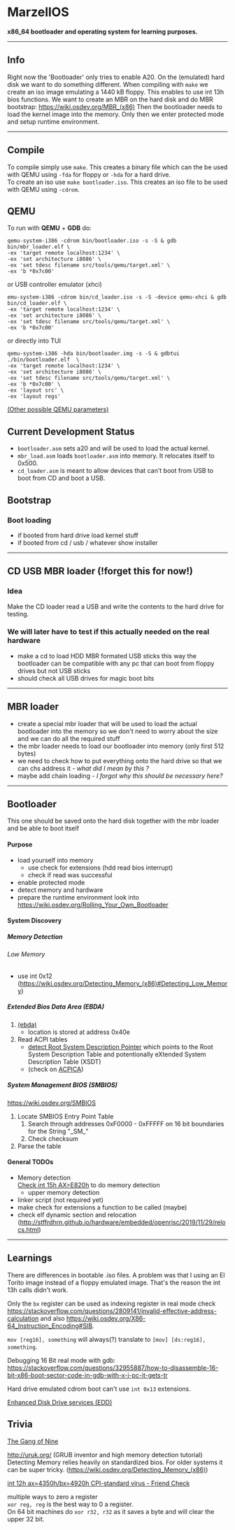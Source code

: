# MarzellOS

**x86\_64 bootloader and operating system for learning purposes.**

---

## Info
Right now the 'Bootloader' only tries to enable A20.
On the (emulated) hard disk we want to do something different.
When compiling with `make` we create an iso image emulating
a 1440 kB floppy. This enables to use int 13h bios functions.
We want to create an MBR on the hard disk and do MBR bootstrap:
<https://wiki.osdev.org/MBR_(x86)>
Then the bootloader needs to load the kernel image into the memory.
Only then we enter protected mode and setup runtime environment.

---

## Compile
To compile simply use `make`.
This creates a binary file which can the be used with QEMU using `-fda` for floppy or
`-hda` for a hard drive.   
To create an iso use `make bootloader.iso`. This creates an iso file to
be used with QEMU using `-cdrom`.

## QEMU
To run with **QEMU** + **GDB** do:
```shell
qemu-system-i386 -cdrom bin/bootloader.iso -s -S & gdb bin/mbr_loader.elf \
-ex 'target remote localhost:1234' \
-ex 'set architecture i8086' \
-ex 'set tdesc filename src/tools/qemu/target.xml' \
-ex 'b *0x7c00'
```
or USB controller emulator (xhci)
```shell
emu-system-i386 -cdrom bin/cd_loader.iso -s -S -device qemu-xhci & gdb bin/cd_loader.elf \
-ex 'target remote localhost:1234' \
-ex 'set architecture i8086' \
-ex 'set tdesc filename src/tools/qemu/target.xml' \
-ex 'b *0x7c00'
```
or directly into TUI
```shell
qemu-system-i386 -hda bin/bootloader.img -s -S & gdbtui ./bin/bootloader.elf  \
-ex 'target remote localhost:1234' \
-ex 'set architecture i8086' \
-ex 'set tdesc filename src/tools/qemu/target.xml' \
-ex 'b *0x7c00' \
-ex 'layout src' \
-ex 'layout regs'
```
[\(Other possible QEMU parameters)](https://manned.org/qemu-system-x86_64/129d1fa3)    

## Current Development Status
- `bootloader.asm` sets a20 and will be used to load the actual kernel.
- `mbr_load.asm` loads `bootloader.asm` into memory. It relocates itself to 0x500.
- `cd_loader.asm` is meant to allow devices that can't boot from USB to boot from CD and boot a USB.

## Bootstrap
### Boot loading
- if booted from hard drive load kernel stuff
- if booted from cd / usb / whatever show installer

---

## CD USB MBR loader  (!forget this for now!)
### Idea
Make the CD loader read a USB and write the contents to the hard drive for testing.
### We will later have to test if this actually needed on the real hardware
- make a cd to load HDD MBR formated USB sticks this way the bootloader
can be compatible with any pc that can boot from floppy drives but not
USB sticks
- should check all USB drives for magic boot bits

---
 
## MBR loader
- create a special mbr loader that will be used to load the actual
bootloader into the memory so we don't need to worry about the size
and we can do all the required stuff
- the mbr loader needs to load our bootloader into memory (only first 512 bytes)
- we need to check how to put everything onto the hard drive
so that we can chs address it *- what did I mean by this ?*
- maybe add chain loading *- I forgot why this should be necessary here?*

---

## Bootloader
This one should be saved onto the hard disk together with the mbr loader
and be able to boot itself

#### Purpose
- load yourself into memory
  - use check for extensions (hdd read bios interrupt)
  - check if read was successful
- enable protected mode
- detect memory and hardware
- prepare the runtime environment
  look into <https://wiki.osdev.org/Rolling_Your_Own_Bootloader>

#### System Discovery
 
##### Memory Detection
###### Low Memory
- use int 0x12 (https://wiki.osdev.org/Detecting_Memory_(x86)#Detecting_Low_Memory)

##### Extended Bios Data Area (EBDA)
1. [(ebda)](https://uefi.org/sites/default/files/resources/ACPI_Spec_6_4_Jan22.pdf#subsubsection.5.2.5.1)
   - location is stored at address 0x40e
2. Read ACPI tables
   - [detect Root System Description Pointer](https://wiki.osdev.org/RSDP#Detecting_the_RSDP)
    which points to the Root System Description Table and potentionally eXtended System Description Table (XSDT)
   - (check on [ACPICA](https://wiki.osdev.org/ACPICA))
 
##### System Management BIOS (SMBIOS)
https://wiki.osdev.org/SMBIOS

1. Locate SMBIOS Entry Point Table
   1. Search through addresses 0xF0000 - 0xFFFFF on 16 bit boundaries for the String "\_SM\_"
   2. Check checksum
2. Parse the table
 
#### General TODOs
- Memory detection   
 [Check int 15h AX=E820h](http://www.uruk.org/orig-grub/mem64mb.html) to do memory detection
   - upper memory detection
- linker script (not required yet)
- make check for extensions a function to be called (maybe)
- check elf dynamic section and relocation (http://stffrdhrn.github.io/hardware/embedded/openrisc/2019/11/29/relocs.html)

---

## Learnings
There are differences in bootable .iso files. A problem was that I
using an El Torito image instead of a floppy emulated image.
That's the reason the int 13h calls didn't work.
    
Only the `bx` register can be used as indexing register in real
mode check <https://stackoverflow.com/questions/2809141/invalid-effective-address-calculation>
and also <https://wiki.osdev.org/X86-64_Instruction_Encoding#SIB>.

`mov [reg16], something` will always(?) translate to `[mov] [ds:reg16], something`.

Debugging 16 Bit real mode with gdb: <https://stackoverflow.com/questions/32955887/how-to-disassemble-16-bit-x86-boot-sector-code-in-gdb-with-x-i-pc-it-gets-tr>

Hard drive emulated cdrom boot can't use `int 0x13` extensions.


[Enhanced Disk Drive services (EDD)](https://lwn.net/Articles/12544/)

## Trivia
[The Gang of Nine](https://en.wikipedia.org/wiki/Extended_Industry_Standard_Architecture#The_Gang_of_Nine)   

http://uruk.org/   (GRUB inventor and high memory detection tutorial)   
Detecting Memory relies heavily on standardized bios. For older systems it can be super tricky. (https://wiki.osdev.org/Detecting_Memory_(x86))   

[int 12h ax=4350h/bx=4920h CPI-standard virus - Friend Check](http://www.ctyme.com/intr/rb-0603.htm)   

multiple ways to zero a register  
`xor reg, reg`  is the best way to 0 a register.   
On 64 bit machines do `xor r32, r32` as it saves a byte and will clear the upper 32 bit.
